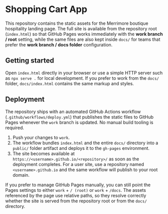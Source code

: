# Shopping Cart App

This repository contains the static assets for the Merrimore boutique hospitality landing page. The full site is available from
the repository root (`index.html`) so that GitHub Pages works immediately with the **work branch / root** setting, while the same
files are also kept inside `docs/` for teams that prefer the **work branch / docs folder** configuration.

## Getting started

Open `index.html` directly in your browser or use a simple HTTP server such as `npx serve .` for local development. If you prefer
to work from the `docs/` folder, `docs/index.html` contains the same markup and styles.

## Deployment

The repository ships with an automated GitHub Actions workflow (`.github/workflows/deploy.yml`) that publishes the static files
to GitHub Pages whenever the `work` branch is updated. No manual build tooling is required.

1. Push your changes to `work`.
2. The workflow bundles `index.html` and the entire `docs/` directory into a `public/` folder artifact and deploys it to the
   `gh-pages` environment.
3. The site becomes available at `https://<username>.github.io/<repository>/` as soon as the deployment completes. For a user
   site, use a repository named `<username>.github.io` and the same workflow will publish to your root domain.

If you prefer to manage GitHub Pages manually, you can still point the Pages settings to either `work` + `/ (root)` or `work` +
`/docs`. The assets referenced by the page use relative paths, so they resolve correctly whether the site is served from the
repository root or from the `docs/` directory.
